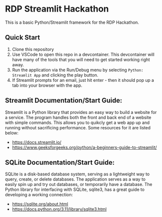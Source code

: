 # RDP Streamlit Hackathon
This is a basic Python/Streamlit framework for the RDP Hackathon.

## Quick Start
1. Clone this repository
1. Use VSCode to open this repo in a devcontainer.  This devcontainer will have many of the tools that you will need to get started working right away.
1. Run the application via the Run/Debug menu by selecting `Python: Streamlit App` and clicking the play button.
1. If Streamlit prompts for an email, just hit enter - then it should pop up a tab into your browser with the app.

## Streamlit Documentation/Start Guide:
Streamlit is a Python library that provides an easy way to build a website for a service. The program handles both the front and back end of a website
with simple commands. This allows you to quikcly get a web app up and running without sacrificing performance. Some resources for it are listed below:
- https://docs.streamlit.io/
- https://www.geeksforgeeks.org/python/a-beginners-guide-to-streamlit/

## SQLite Documentation/Start Guide:
SQLite is a disk-based database system, serving as a lightweight way to query, create, or delete databases. The application serves as a way to easily
spin up and try out databases, or temporarily have a database. The Python library for interfacing with SQLite, sqlite3, has a great
guide to developing a working connection:
- https://sqlite.org/about.html
- https://docs.python.org/3.11/library/sqlite3.html

